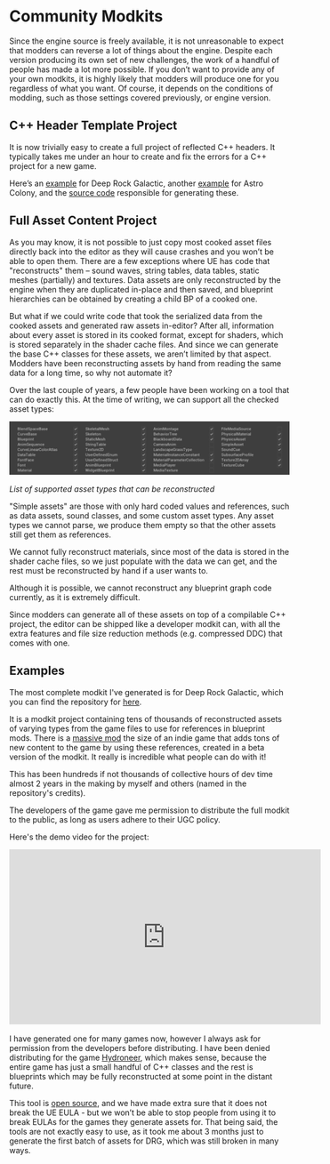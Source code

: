 # Community Modkits
Since the engine source is freely available, it is not unreasonable to expect that modders can reverse a lot of things about the engine. Despite each version producing its own set of new challenges, the work of a handful of people has made a lot more possible. If you don’t want to provide any of your own modkits, it is highly likely that modders will produce one for you regardless of what you want. Of course, it depends on the conditions of modding, such as those settings covered previously, or engine version. 

## C++ Header Template Project
It is now trivially easy to create a full project of reflected C++ headers. It typically takes me under an hour to create and fix the errors for a C++ project for a new game. 

Here’s an [example](https://github.com/DRG-Modding/FSD-Template) for Deep Rock Galactic, another [example](https://github.com/AstroColony-Modding/AC-Template) for Astro Colony, and the [source code](https://github.com/UE4SS-RE/RE-UE4SS) responsible for generating these.

## Full Asset Content Project
As you may know, it is not possible to just copy most cooked asset files directly back into the editor as they will cause crashes and you won’t be able to open them. There are a few exceptions where UE has code that "reconstructs" them – sound waves, string tables, data tables, static meshes (partially) and textures. Data assets are only reconstructed by the engine when they are duplicated in-place and then saved, and blueprint hierarchies can be obtained by creating a child BP of a cooked one.

But what if we could write code that took the serialized data from the cooked assets and generated raw assets in-editor? After all, information about every asset is stored in its cooked format, except for shaders, which is stored separately in the shader cache files. And since we can generate the base C++ classes for these assets, we aren’t limited by that aspect. Modders have been reconstructing assets by hand from reading the same data for a long time, so why not automate it?

Over the last couple of years, a few people have been working on a tool that can do exactly this. At the time of writing, we can support all the checked asset types:

[![Supported Asset Types](../../Images/SupportedAssets.png)](https://cdn.discordapp.com/attachments/1109192354595876944/1155451342882623618/SupportedAssets.png)

*List of supported asset types that can be reconstructed*

"Simple assets" are those with only hard coded values and references, such as data assets, sound classes, and some custom asset types. Any asset types we cannot parse, we produce them empty so that the other assets still get them as references.

We cannot fully reconstruct materials, since most of the data is stored in the shader cache files, so we just populate with the data we can get, and the rest must be reconstructed by hand if a user wants to. 

Although it is possible, we cannot reconstruct any blueprint graph code currently, as it is extremely difficult.

Since modders can generate all of these assets on top of a compilable C++ project, the editor can be shipped like a developer modkit can, with all the extra features and file size reduction methods (e.g. compressed DDC) that comes with one. 

## Examples

The most complete modkit I've generated is for Deep Rock Galactic, which you can find the repository for [here](https://github.com/DRG-Modding/Community-Modkit). 

It is a modkit project containing tens of thousands of reconstructed assets of varying types from the game files to use for references in blueprint mods. There is a [massive mod](https://mod.io/g/drg/m/mission-content-randomizer) the size of an indie game that adds tons of new content to the game by using these references, created in a beta version of the modkit. It really is incredible what people can do with it!

This has been hundreds if not thousands of collective hours of dev time almost 2 years in the making by myself and others (named in the repository's credits). 

The developers of the game gave me permission to distribute the full modkit to the public, as long as users adhere to their UGC policy.

Here's the demo video for the project:

<iframe width="560" height="315" src="https://www.youtube.com/embed/0odKe6elOLQ?si=0610uj27leIQJ9vi" title="YouTube video player" frameborder="0" allow="accelerometer; autoplay; clipboard-write; encrypted-media; gyroscope; picture-in-picture; web-share" allowfullscreen></iframe>

I have generated one for many games now, however I always ask for permission from the developers before distributing. I have been denied distributing for the game [Hydroneer](https://store.steampowered.com/app/1106840/Hydroneer/), which makes sense, because the entire game has just a small handful of C++ classes and the rest is blueprints which may be fully reconstructed at some point in the distant future.

This tool is [open source](https://github.com/LongerWarrior/UEAssetToolkitGenerator), and we have made extra sure that it does not break the UE EULA - but we won’t be able to stop people from using it to break EULAs for the games they generate assets for. That being said, the tools are not exactly easy to use, as it took me about 3 months just to generate the first batch of assets for DRG, which was still broken in many ways. 
